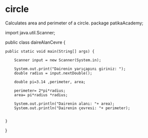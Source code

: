 # circle
Calculates area and perimeter of a circle.
package patikaAcademy;

import java.util.Scanner;

public class daireAlanCevre {

	public static void main(String[] args) {
		
		Scanner input = new Scanner(System.in);
		
		System.out.print("Dairenin yarıçapını giriniz: ");
		double radius = input.nextDouble();
		
		double pi=3.14 ,perimeter, area;
		
		perimeter= 2*pi*radius;
		area= pi*radius *radius;
		
		System.out.println("Dairenin alanı: "+ area);
		System.out.println("Dairenin çevresi: "+ perimeter);
		

	}

}

